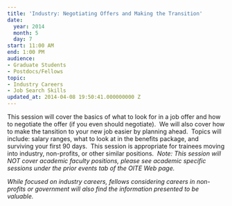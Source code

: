```yaml
---
title: 'Industry: Negotiating Offers and Making the Transition'
date:
  year: 2014
  month: 5
  day: 7
start: 11:00 AM
end: 1:00 PM
audience:
- Graduate Students
- Postdocs/Fellows
topic:
- Industry Careers
- Job Search Skills
updated_at: 2014-04-08 19:50:41.000000000 Z
---
```

This session will cover the basics of what to look for in a job offer
and how to negotiate the offer (if you even should negotiate).  We will
also cover how to make the tansition to your new job easier by planning
ahead.  Topics will include: salary ranges, what to look at in the
benefits package, and surviving your first 90 days.  This session is
appropriate for trainees moving into industry, non-profits, or other
similar positions.  *Note: This session will NOT cover academic faculty
positions, please see academic specific sessions under the prior events
tab of the OITE Web page.*

*While focused on industry careers, fellows considering careers in
non-profits or government will also find the information presented to be
valuable.*
